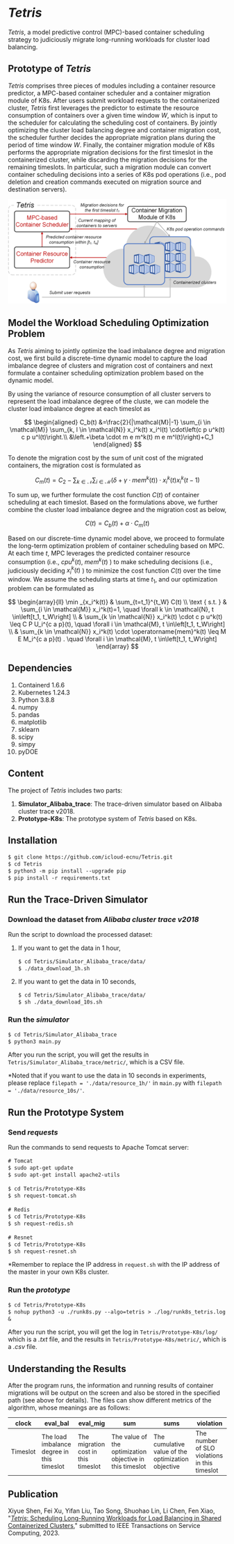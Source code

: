 # ***Tetris***
*Tetris*, a model predictive control (MPC)-based container scheduling strategy to judiciously migrate long-running workloads for cluster load balancing.


## Prototype of *Tetris*
*Tetris* comprises three pieces of modules including a container resource predictor, a MPC-based container scheduler and a container migration module of K8s. After users submit workload requests to the containerized cluster, *Tetris* first leverages the predictor to estimate the resource consumption of containers over a given time window $W$, which is input to the scheduler for calculating the scheduling cost of containers. By jointly optimizing the cluster load balancing degree and container migration cost, the scheduler further decides the appropriate migration plans during the period of time window $W$. Finally, the container migration module of K8s performs the appropriate migration decisions for the first timeslot in the containerized cluster, while discarding the migration decisions for the remaining timeslots. In particular, such a migration module can convert container scheduling decisions into a series of K8s pod operations (i.e., pod deletion and creation commands executed on migration source and destination servers).

![](images/prototype.png)


## Model the Workload Scheduling Optimization Problem
As *Tetris* aiming to jointly optimize the load imbalance degree and migration cost, we first build a discrete-time dynamic model to capture the load imbalance degree of clusters and migration cost of containers and next formulate a container scheduling optimization problem based on the dynamic model.

By using the variance of resource consumption of all cluster servers to represent the load imbalance degree of the cluste, we can modele the cluster load imbalance degree at each timeslot as

$$
\begin{aligned}
C_b(t) &=\frac{2}{|\mathcal{M}|-1} \sum_{i \in \mathcal{M}} \sum_{k, l \in \mathcal{N}} x_i^k(t) x_i^l(t) \cdot\left(c p u^k(t) c p u^l(t)\right.\\
&\left.+\beta \cdot m e m^k(t) m e m^l(t)\right)+C_1
\end{aligned}
$$

To denote the migration cost by the sum of unit cost of the migrated containers, the migration cost is formulated as

$$
C_m(t)=C_2-\sum_{k \in \mathcal{N}} \sum_{i \in \mathcal{M}}\left(\delta+\gamma \cdot m e m^k(t)\right) \cdot x_i^k(t) x_i^k(t-1)
$$

To sum up, we further formulate the cost function $C(t)$ of container scheduling at each timeslot. Based on the formulations above, we further combine the cluster load imbalance degree and the migration cost as below,

$$
C(t)=C_b(t)+\alpha \cdot C_m(t)
$$

Based on our discrete-time dynamic model above, we proceed to formulate the long-term optimization problem of container scheduling based on MPC. At each time 
$t$, MPC leverages the predicted container resource consumption (i.e., 
$cpu^{k}(t)$, $mem^{k}(t)$
) to make scheduling decisions (i.e., judiciously deciding 
$x_{i}^{k}(t)$
) to minimize the cost function 
$C(t)$ over the time window. We assume the scheduling starts at time 
$t_{1}$, and our optimization problem can be formulated as

$$
\begin{array}{ll}
\min _{x_i^k(t)} & \sum_{t=t_1}^{t_W} C(t) \\
\text { s.t. } & \sum_{i \in \mathcal{M}} x_i^k(t)=1, \quad \forall k \in \mathcal{N}, t \in\left[t_1, t_W\right] \\
& \sum_{k \in \mathcal{N}} x_i^k(t) \cdot c p u^k(t) \leq C P U_i^{c a p}(t), \quad \forall i \in \mathcal{M}, t \in\left[t_1, t_W\right] \\
& \sum_{k \in \mathcal{N}} x_i^k(t) \cdot \operatorname{mem}^k(t) \leq M E M_i^{c a p}(t) . \quad \forall i \in \mathcal{M}, t \in\left[t_1, t_W\right]
\end{array}
$$


## Dependencies
1. Containerd 1.6.6
2. Kubernetes 1.24.3
3. Python 3.8.8
4. numpy
5. pandas
6. matplotlib
7. sklearn
8. scipy
9.  simpy
10. pyDOE


## Content
The project of *Tetris* includes two parts:
1. **Simulator_Alibaba_trace**: The trace-driven simulator based on Alibaba cluster trace v2018.
2. **Prototype-K8s**: The prototype system of *Tetris* based on K8s.


## Installation
```
$ git clone https://github.com/icloud-ecnu/Tetris.git
$ cd Tetris
$ python3 -m pip install --upgrade pip
$ pip install -r requirements.txt
```


## Run the Trace-Driven Simulator
### Download the dataset from ***Alibaba cluster trace v2018***
Run the script to download the processed dataset:
1. If you want to get the data in 1 hour,
    ```
    $ cd Tetris/Simulator_Alibaba_trace/data/
    $ ./data_download_1h.sh
    ```

2. If you want to get the data in 10 seconds,
    ```
    $ cd Tetris/Simulator_Alibaba_trace/data/
    $ sh ./data_download_10s.sh
    ```


[//]: #仿真
### Run the ***simulator***
```
$ cd Tetris/Simulator_Alibaba_trace
$ python3 main.py
```

After you run the script, you will get the results in ```Tetris/Simulator_Alibaba_trace/metric/```, which is a CSV file. 

*Noted that if you want to use the data in 10 seconds in experiments, please replace ```filepath = './data/resource_1h/'``` in ```main.py``` with ```filepath = './data/resource_10s/'```.


[//]: #原型
## Run the Prototype System
### Send ***requests***
Run the commands to send requests to Apache Tomcat server:
```
# Tomcat
$ sudo apt-get update
$ sudo apt-get install apache2-utils

$ cd Tetris/Prototype-K8s
$ sh request-tomcat.sh

# Redis
$ cd Tetris/Prototype-K8s
$ sh request-redis.sh

# Resnet
$ cd Tetris/Prototype-K8s
$ sh request-resnet.sh
```
*Remember to replace the IP address in ```request.sh``` with the IP address of the master in your own K8s cluster.

### Run the ***prototype***
```
$ cd Tetris/Prototype-K8s
$ nohup python3 -u ./runk8s.py --algo=tetris > ./log/runk8s_tetris.log &
```

After you run the script, you will get the log in ```Tetris/Prototype-K8s/log/``` which is a *.txt* file, and the results in ```Tetris/Prototype-K8s/metric/```, which is a *.csv* file. 


## Understanding the Results
After the program runs, the information and running results of container migrations will be output on the screen and also be stored in the specified path (see above for details). The files can show different metrics of the algorithm, whose meanings are as follows:

| clock | eval_bal | eval_mig | sum | sums | violation |
| ----- | -------- | -------- | --- | ---- | --------- |
| Timeslot | The load imbalance degree in this timeslot | The migration cost in this timeslot | The value of the optimization objective in this timeslot | The cumulative value of the optimization objective | The number of SLO violations in this timeslot |


## Publication
Xiyue Shen, Fei Xu, Yifan Liu, Tao Song, Shuohao Lin, Li Chen, Fen Xiao, "[*Tetris*: Scheduling Long-Running Workloads for Load Balancing in Shared Containerized Clusters](https://github.com/icloud-ecnu/Tetris/raw/main/pdf/main.pdf)," submitted to IEEE Transactions on Service Computing, 2023.
